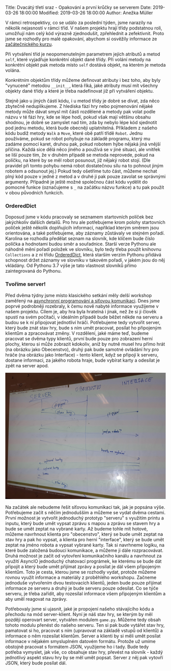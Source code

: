 Title: Dvacátý třetí sraz - Opakování a první krůčky se serverem
Date: 2019-03-26 18:00:00
Modified: 2019-03-26 18:00:00
Author: Anežka Müller

V rámci retrospektivy, co se událo za poslední týden, jsme narazily na několik nejasností v rámci tříd. V našem projektu hrají třídy podstatnou roli, umožňují nám celý kód výrazně zjednodušit, zpřehlednit a zefektivnit. Proto jsme se rozhodly pro malé opakování, abychom si osvěžily informace ze [začátečnického kurzu](https://naucse.python.cz/2019/brno-jaro-2019-pondeli/beginners/class/).

Při vytváření tříd je neopomenutelným parametrem jejích atributů a metod `self`, které vyjadřuje konkrétní objekt dané třídy. Při volání metody na konkrétní objekt pak metoda místo `self` dostává objekt, na kterém je metoda volána.

Konkrétním objektům třídy můžeme definovat atributy i bez toho, aby byly "vynucené" metodou `__init__`, která říká, jaké atributy musí mít všechny objekty dané třídy a které je třeba nadefinovat již při vytváření objektu. 

Stejně jako u jiných částí kódu, i u metod třídy je dobré se dívat, zda něco zbytečně neduplikujeme. Z hlediska fází hry nebo pojmenování nějaké metody může dávat smysl mít části rozdělené a metody pak volat podle názvu v té fázi hry, kde se lépe hodí, pokud však mají většinu obsahu shodnou, je dobré se zamyslet nad tím, zda by nebylo lépe kód sjednotit pod jednu metodu, která bude obecněji uplatnitelná. Příkladem z našeho kódu budiž metody `Walk` a `Move`, které obě patří třídě `Robot`. Jednu používáme, pokud se robot pohybuje na základě programu, který mu zadáme pomocí karet, druhou pak, pokud robotem hýbe nějaká jiná vnější příčina. Každá sice dělá něco jiného a používá se v jiné situaci, ale vnitřek se liší pouze tím, že v druhém případě se metoda neprovede, pokud na políčku, na které by se měl robot posunout, již nějaký robot stojí. (Dle pravidel při tomto pohybu nemá robot dostatečnou sílu na to pohnout jiným robotem a odsunout jej.) Pokud tedy ošetříme tuto část, můžeme nechat plný kód pouze v jedné z metod a v druhé ji pak pouze zavolat se správnými argumenty.
Případně je ještě možné společnou část kódu vydělit do pomocné funkce (označujeme s `_` na začátku názvu funkce) a tu pak použít v obou původních funkcích.

### OrderedDict

Doposud jsme v kódu pracovaly se seznamem startovních políček bez jakýchkoliv dalších detailů. Pro hru ale potřebujeme krom polohy startovních políček ještě několik doplňujícíh informací, například kterým směrem jsou orientována, a také potřebujeme, aby záznamy zůstávaly ve stejném pořadí. Karolina se rozhodla předělat seznam na slovník, kde klíčem bude číslo políčka a hodnotami budou směr a souřadnice. Starší verze Pythonu ale náhodně mění pořadí položek ve slovníku, bylo tedy třeba použít knihovnu `Collections` a z ní třídu [OrderedDict](https://docs.python.org/3/library/collections.html#collections.OrderedDict), která starším verzím Pythonu přidává schopnost držet záznamy ve slovníku v takovém pořadí, v jakém jsou do něj vkládány. Od Pythonu 3.7 výše je tato vlastnost slovníků přímo zaintegrovaná do Pythonu. 

### Tvoříme server!

Před dvěma týdny jsme místo klasického setkání měly delší workshop zaměřený na [asynchronní programování a síťovou komunikaci](https://roboprojekt.pyladies.cz/dvacaty-prvni-sraz-workshop). Dnes jsme poprvé podrobněji rozebraly, k čemu nově nabyté informace využijeme v našem projektu. Cílem je, aby hra byla hratelná i jinak, než že si ji člověk spustí na svém počítači, v ideálním případě bude běžet někde na serveru a budou se k ní připojovat jednotliví hráči. Potřebujeme tedy vytvořit server, který bude znát stav hry, bude s ním umět pracovat, posílat ho připojeným klientům a zpracovávat změny. V rozdělení, jaké máme teď, budeme pracovat se dvěma typy klientů, první bude pouze pro zobrazení herní plochy, kterou si může zobrazit kdokoliv, aniž by nutně musel hru přímo hrát (na obrázku jako Obecenstvo), druhý pak bude samotné ovládání hry pro hráče (na obrázku jako Interface) - tento klient, když se připojí k serveru, dostane informaci, za jakého robota hraje, bude vybírat karty a odesílat je zpět na server apod. 

![rozhrani](./images/server_klient.jpg)

Na začátek ale nebudeme řešit síťovou komunikaci tak, jak je popsána výše. Potřebujeme začít s něčím jednodušším a můžeme se vydat dvěma cestami.
První možnost je vytvořit jednoduchý prototyp "serveru" s využitím printu a inputu, který bude umět vypsat zprávu s mapou a zprávu se stavem hry a bude se umět zeptat na vybrané karty. Až budeme tohle mít hotové, můžeme navrhnout klienta pro "obecenstvo", který se bude umět zeptat na stav hry a pak ho vypsat, a klienta pro herní "interface", který se bude umět zeptat na jméno robota a vypsat vybrané karty. Tak si navrhneme logiku, na které bude založená budoucí komunikace, a můžeme ji dále rozpracovávat. 
Druhá možnost je začít od vytovření komunikačního kanálu a navrhnout za využití AsyncIO jednoduchý chatovací prográmek, ke kterému se bude dát připojit a který bude umět přijímat zprávy a posílat je dál všem připojeným klientům. Toto je cesta, kterou jsme se rozhodly vydat, protože můžeme rovnou využít informace a materiály z proběhlého workshopu. Začneme jednoduše vytvořením dvou testovacích klientů, jeden bude pouze přijímat informace ze serveru a druhý je bude serveru pouze odesílat. Co se týče serveru, je třeba zařídit, aby rozesílal informace všem připojeným klientům a aby uměl reagovat na zprávy. 

Potřebovaly jsme si ujasnit, jaké je propojení našeho stávajícího kódu a přechodu na mód server-klient. Nyní je náš stav hry, se kterým by měl později operovart server, vytvářen modulem `game.py`. Můžeme tedy obsah tohoto modulu přenést do našeho serveru. Ten si pak bude vytářet stav hry, pamatovat si ho, pracovat s ním (upravovat na základě vstupů od klientů) a informace o něm rozesílat klientům. 
Server a klienti by si měli umět posílat informace v nějakém smysluplném datovém formátu. Protože už umíme obstojně pracovat s formátem JSON, využijeme ho i tady. Bude tedy potřeba vymyslet, jak vše, co obsahuje stav hry, převést na slovník - každý jednotlivý aspekt stavu hry by se měl umět popsat. Server z něj pak vytovří JSON, který bude posílat dál. 
